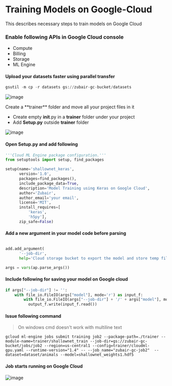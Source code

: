 # Training Models on Google-Cloud
This describes necessary steps to train models on Google Cloud

### Enable following APIs in Google Cloud console

* Compute
* Billing
* Storage
* ML Engine


#### Upload your datasets faster using parallel transfer

```python
gsutil -m cp -r datasets gs://zubair-gc-bucket/datasets
```
![image](https://user-images.githubusercontent.com/1317442/37080569-92661eca-2208-11e8-8c5d-c89853e3e73d.png)

<dl>
  <dt> Create a **trainer** folder and move all your project files in it</dt>  
</dl>

* Create empty __init__.py in a **trainer** folder under your project
* Add **Setup.py** outside **trainer** folder

![image](https://user-images.githubusercontent.com/1317442/37085387-bd9fad28-2216-11e8-8022-028275fa130c.png)

#### Open **Setup.py** and add following

```python
'''Cloud ML Engine package configuration.'''
from setuptools import setup, find_packages

setup(name='shallownet_keras',
      version='1.0',
      packages=find_packages(),
      include_package_data=True,
      description='Model Training using Keras on Google Cloud',
      author='Zubair',
      author_email='your email',
      license='MIT',
      install_requires=[
          'keras',
          'h5py'],
      zip_safe=False)
```

#### Add a new argument in your model code before parsing

```python

add.add_argument(
      '--job-dir',
      help='Cloud storage bucket to export the model and store temp files')

args = vars(ap.parse_args())

```

#### Include following for saving your model on Google cloud

```python
if args["--job-dir"] != '':
	with file_io.FileIO(args["model"], mode='r') as input_f:
		with file_io.FileIO(args["--job-dir"] + '/' + args["model"], mode='w+') as output_f:
		  output_f.write(input_f.read())

```

#### Issue following command
> On windows cmd doesn't work with multiline text

```
gcloud ml-engine jobs submit training job2 --package-path=./trainer --module-name=trainer/shallownet_train --job-dir=gs://zubair-gc-bucket/jobs/job2 --region=us-central1 --config=trainer/cloudml-gpu.yaml --runtime-version="1.4" -- --job_name="zubair-gc-job2"  --dataset=dataset/animals --model=shallownet_weights1.hdf5
```

#### Job starts running on Google Cloud
![image](https://user-images.githubusercontent.com/1317442/37086691-0796fdf2-221a-11e8-90b3-a57564156886.png)
